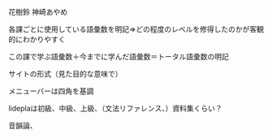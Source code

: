 花樹鈴
神崎あやめ


各課ごとに使用している語彙数を明記⇒どの程度のレベルを修得したのかが客観的にわかりやすく

この課で学ぶ語彙数＋今までに学んだ語彙数＝トータル語彙数の明記

サイトの形式（見た目的な意味で）

メニューバーは四角を基調

lideplaは初級、中級、上級、（文法リファレンス、）資料集くらい？

音韻論、

